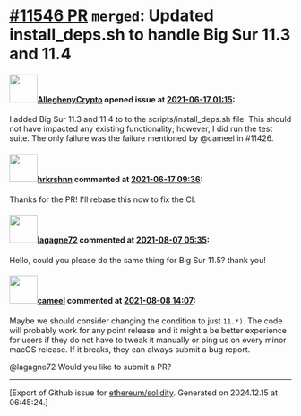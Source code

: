 # [\#11546 PR](https://github.com/ethereum/solidity/pull/11546) `merged`: Updated install_deps.sh to handle Big Sur 11.3 and 11.4

#### <img src="https://avatars.githubusercontent.com/u/85556965?u=ff7cd1101b71c68ac1c74d1e36f501752b29693a&v=4" width="50">[AlleghenyCrypto](https://github.com/AlleghenyCrypto) opened issue at [2021-06-17 01:15](https://github.com/ethereum/solidity/pull/11546):

I added Big Sur 11.3 and 11.4 to to the scripts/install_deps.sh file. This should not have impacted any existing functionality; however, I did run the test suite. The only failure was the failure mentioned by @cameel in #11426.

#### <img src="https://avatars.githubusercontent.com/u/13174375?u=52d702cb6bec53b561afa293cf9cd53ef7a63924&v=4" width="50">[hrkrshnn](https://github.com/hrkrshnn) commented at [2021-06-17 09:36](https://github.com/ethereum/solidity/pull/11546#issuecomment-863089873):

Thanks for the PR! I'll rebase this now to fix the CI.

#### <img src="https://avatars.githubusercontent.com/u/5046739?v=4" width="50">[lagagne72](https://github.com/lagagne72) commented at [2021-08-07 05:35](https://github.com/ethereum/solidity/pull/11546#issuecomment-894608261):

Hello, could you please do the same thing for Big Sur 11.5? thank you!

#### <img src="https://avatars.githubusercontent.com/u/137030?v=4" width="50">[cameel](https://github.com/cameel) commented at [2021-08-08 14:07](https://github.com/ethereum/solidity/pull/11546#issuecomment-894803338):

Maybe we should consider changing the condition to just `11.*)`. The code will probably work for any point release and it might a be better experience for users if they do not have to tweak it manually or ping us on every minor macOS release. If it breaks, they can always submit a bug report.

@lagagne72 Would you like to submit a PR?


-------------------------------------------------------------------------------



[Export of Github issue for [ethereum/solidity](https://github.com/ethereum/solidity). Generated on 2024.12.15 at 06:45:24.]
